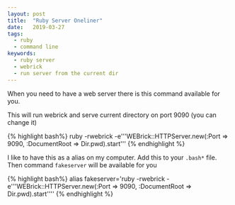 ```yaml
---
layout: post
title:  "Ruby Server Oneliner"
date:   2019-03-27
tags:
  - ruby
  - command line
keywords:
  - ruby server
  - webrick
  - run server from the current dir
---
```

When you need to have a web server there is this command available for you.

This will run webrick and serve current directory on port 9090 (you can change it)

{% highlight bash%}
ruby -rwebrick -e'\''WEBrick::HTTPServer.new(:Port => 9090, :DocumentRoot => Dir.pwd).start'\''
{% endhighlight %}
<!--more-->

I like to have this as a alias on my computer. Add this to your `.bash*` file. Then command `fakeserver` will be available for you

{% highlight bash%}
alias fakeserver='ruby -rwebrick -e'\''WEBrick::HTTPServer.new(:Port => 9090, :DocumentRoot => Dir.pwd).start'\'''
{% endhighlight %}
